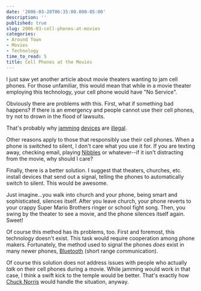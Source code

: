 ```yaml
---
date: '2006-03-20T06:35:00.000-05:00'
description: ''
published: true
slug: 2006-03-cell-phones-at-movies
categories:
- Around Town
- Movies
- Technology
time_to_read: 5
title: Cell Phones at the Movies
---
```


I just saw yet another article about movie theaters wanting to jam cell phones. For those unfamiliar, this would mean that while in a movie theater employing this technology, your cell phone would have "No Service".

Obviously there are problems with this. First, what if something bad happens? If there is an emergency and people cannot use their cell phones, try not to drown in the flood of lawsuits.

That's probably why [jamming](http://www.cellantenna.com/CJAM/cjam.htm) [devices](http://www.globalgadgetuk.com/Personal.htm) are [illegal](http://wireless.fcc.gov/services/index.htm?job=operations_2&amp;id=cellular).

Other reasons apply to those that responsibly use their cell phones. When a phone is switched to silent, I don't care what you use it for. If you are texting away, checking email, playing [Nibbles](http://www.thepcmanwebsite.com/media/nibbles/) or whatever--if it isn't distracting from the movie, why should I care?

Finally, there is a better solution. I suggest that theaters, churches, etc. install devices that send out a signal, telling the phones to automatically switch to silent. This would be awesome.

Just imagine...you walk into church and your phone, being smart and sophisticated, silences itself. After you leave church, your phone reverts to your crappy Super Mario Brothers ringer or school fight song. Then, you swing by the theater to see a movie, and the phone silences itself again. Sweet!

Of course this method has its problems, too. First and foremost, this technology doesn't exist. This task would require cooperation among phone makers. Fortunately, the method used to signal the phones *does* exist in many newer phones, [Bluetooth](http://www.howstuffworks.com/bluetooth.htm) (short range communication).

Of course this solution does not address issues with people who actually *talk* on their cell phones during a movie. While jamming would work in that case, I think a swift kick to the temple would be better. That's exactly how [Chuck Norris](http://www.chucknorrisfacts.com/) would handle the situation, anyway.
